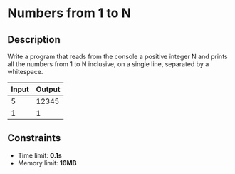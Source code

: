 # Numbers from 1 to N

## Description
Write a program that reads from the console a positive integer N and prints all the numbers from 1 to N inclusive, on a single line, separated by a whitespace.

|     Input      |     Output     |
|----------------|----------------|
|5               |12345           |
|1               |1               |


## Constraints
- Time limit: **0.1s**
- Memory limit: **16MB**

